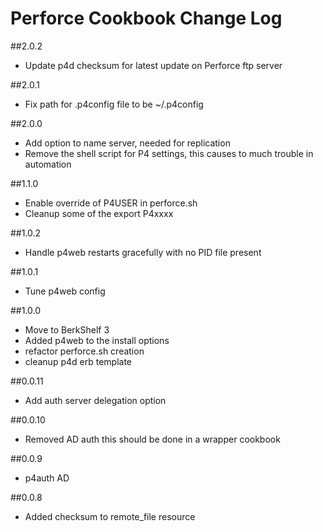 # Perforce Cookbook Change Log

##2.0.2
* Update p4d checksum for latest update on Perforce ftp server

##2.0.1
* Fix path for .p4config file to be ~/.p4config

##2.0.0
* Add option to name server, needed for replication
* Remove the shell script for P4 settings, this causes to much trouble in automation

##1.1.0
* Enable override of P4USER in perforce.sh
* Cleanup some of the export P4xxxx

##1.0.2
* Handle p4web restarts gracefully with no PID file present

##1.0.1
* Tune p4web config

##1.0.0
* Move to BerkShelf 3
* Added p4web to the install options
* refactor perforce.sh creation
* cleanup p4d erb template

##0.0.11
* Add auth server delegation option

##0.0.10
* Removed AD auth this should be done in a wrapper cookbook

##0.0.9
* p4auth AD

##0.0.8
* Added checksum to remote_file resource
